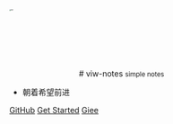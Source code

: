 
<!-- <img src="https://xiaoboblog-bucket.oss-cn-hangzhou.aliyuncs.com/blog/viw.jpg" alt="logo" style="zoom: 15%;" /> -->

<img src="https://avatars.githubusercontent.com/u/54282570?v=4" alt="logo" style="zoom: 15%;" width="800" height="800" />
# viw-notes <small>simple notes</small>

- 朝着希望前进

[GitHub](https://xiaobo1997.github.io)
[Get Started](/README.md)
[Giee](https://gitee.com/xiaobo97)

